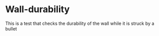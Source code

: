 # Wall-durability
This is a test that checks the durability of the wall while it is struck by a bullet
